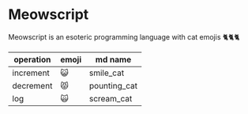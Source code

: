 # Meowscript
Meowscript is an esoteric programming language with cat emojis 🐈🐈🐈

| operation | emoji | md name |
|-----------|-------|---------|
| increment | 😺 | smile_cat |
| decrement | 😾 | pounting_cat |
| log | 🙀 | scream_cat |
